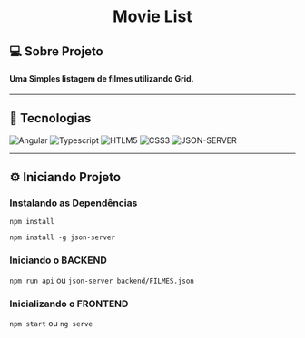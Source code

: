 <h1
  align="center"
>
  Movie List
</h1>

## :computer: Sobre Projeto

#### Uma Simples listagem de filmes utilizando Grid.

---

## :rocket: Tecnologias

![Angular](https://img.shields.io/badge/angular%20-%23DD0031.svg?&style=for-the-badge&logo=angular&logoColor=white)
![Typescript](https://img.shields.io/badge/typescript%20-%23007ACC.svg?&style=for-the-badge&logo=typescript&logoColor=white)
![HTLM5](https://img.shields.io/badge/html5%20-%23E34F26.svg?&style=for-the-badge&logo=html5&logoColor=white)
![CSS3](https://img.shields.io/badge/css3%20-%231572B6.svg?&style=for-the-badge&logo=css3&logoColor=white)
![JSON-SERVER](https://img.shields.io/badge/JSON--SERVER%20-%23e0e0e0.svg?&style=for-the-badge&logo=json&logoColor=black)

---

## :gear: Iniciando Projeto

### Instalando as Dependências

`npm install`

`npm install -g json-server`

### Iniciando o BACKEND

`npm run api` ou `json-server backend/FILMES.json`

### Inicializando o FRONTEND

`npm start` ou `ng serve`
